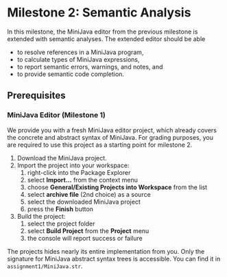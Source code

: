 # Milestone 2: Semantic Analysis

In this milestone, the MiniJava editor from the previous milestone is extended with semantic analyses. The extended editor should be able

* to resolve references in a MiniJava program, 
* to calculate types of MiniJava expressions,
* to report semantic errors, warnings, and notes, and
* to provide semantic code completion.

## Prerequisites

### MiniJava Editor (Milestone 1)

We provide you with a fresh MiniJava editor project, which already covers the concrete and abstract syntax of MiniJava. For grading purposes, you are required to use this project as a starting point for milestone 2.

1. Download the MiniJava project.
2. Import the project into your workspace:
    1. right-click into the Package Explorer
    2. select **Import...** from the context menu
    3. choose **General/Existing Projects into Workspace** from the list
    4. select **archive file** (2nd choice) as a source
    5. select the downloaded MiniJava project
    6. press the **Finish** button
3. Build the project:
    1. select the project folder
    2. select **Build Project** from the **Project** menu
    3. the console will report success or failure

The projects hides nearly its entire implementation from you. Only the signature for MiniJava abstract syntax trees is accessible. You can find it in  `assignment1/MiniJava.str`.

